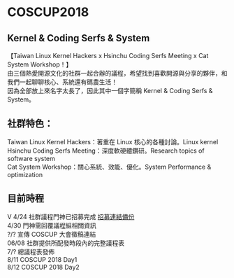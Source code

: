 # COSCUP2018
## Kernel & Coding Serfs & System
【Taiwan Linux Kernel Hackers x Hsinchu Coding Serfs Meeting x Cat System Workshop！】   
由三個熱愛開源文化的社群一起合辦的議程，希望找到喜歡開源與分享的夥伴，和我們一起聊聊核心、系統還有碼農生活！   
因為全部放上來名字太長了，因此其中一個字簡稱 Kernel & Coding Serfs & System。   
  
## 社群特色：
Taiwan Linux Kernel Hackers：著重在 Linux 核心的各種討論。Linux kernel   
Hsinchu Coding Serfs Meeting：深度軟硬體鑽研。Research topics of software system   
Cat System Workshop：關心系統、效能、優化。System Performance & optimization    
  
## 目前時程
V 4/24 社群議程門神已招募完成 [招募連結備份](https://www.facebook.com/groups/cat.system/permalink/1924044521239167/)    
4/30 門神需回覆議程組相關資訊   
?/? 宣傳 COSCUP 大會徵稿連結   
06/08 社群提供所配發時段內的完整議程表   
7/? 總議程表發佈   
8/11 COSCUP 2018 Day1    
8/12 COSCUP 2018 Day2    
  

## 




